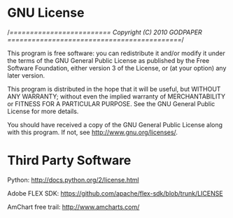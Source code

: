 GNU License
======================

/*========================= Copyright (C) 2010 GODPAPER ===========================================*/

This program is free software: you can redistribute it and/or modify it under the terms of the GNU General Public License as published by the Free Software Foundation, either version 3 of the License, or (at your option) any later version.

This program is distributed in the hope that it will be useful, but WITHOUT ANY WARRANTY; without even the implied warranty of MERCHANTABILITY or FITNESS FOR A PARTICULAR PURPOSE. See the GNU General Public License for more details.

You should have received a copy of the GNU General Public License along with this program. If not, see http://www.gnu.org/licenses/. 

Third Party Software
====================

Python: http://docs.python.org/2/license.html

Adobe FLEX SDK: https://github.com/apache/flex-sdk/blob/trunk/LICENSE

AmChart free trail: http://www.amcharts.com/

